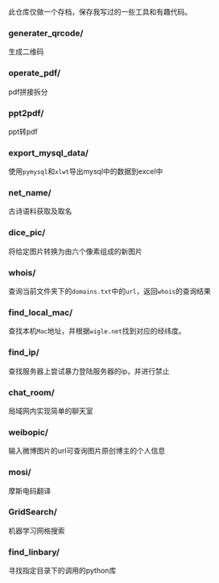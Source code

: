 此仓库仅做一个存档，保存我写过的一些工具和有趣代码。

### generater_qrcode/

生成二维码

### operate_pdf/

pdf拼接拆分

### ppt2pdf/

ppt转pdf

### export_mysql_data/

使用`pymysql`和`xlwt`导出mysql中的数据到excel中

### net_name/

古诗语料获取及取名

### dice_pic/

将给定图片转换为由六个像素组成的新图片

### whois/

查询当前文件夹下的`domains.txt`中的`url`，返回`whois`的查询结果

### find_local_mac/

查找本机`Mac`地址，并根据`wigle.net`找到对应的经纬度。

### find_ip/

查找服务器上尝试暴力登陆服务器的ip，并进行禁止

### chat_room/

局域网内实现简单的聊天室

### weibopic/

输入微博图片的url可查询图片原创博主的个人信息

### mosi/

摩斯电码翻译

### GridSearch/

机器学习网格搜索

### find_linbary/

寻找指定目录下的调用的python库
